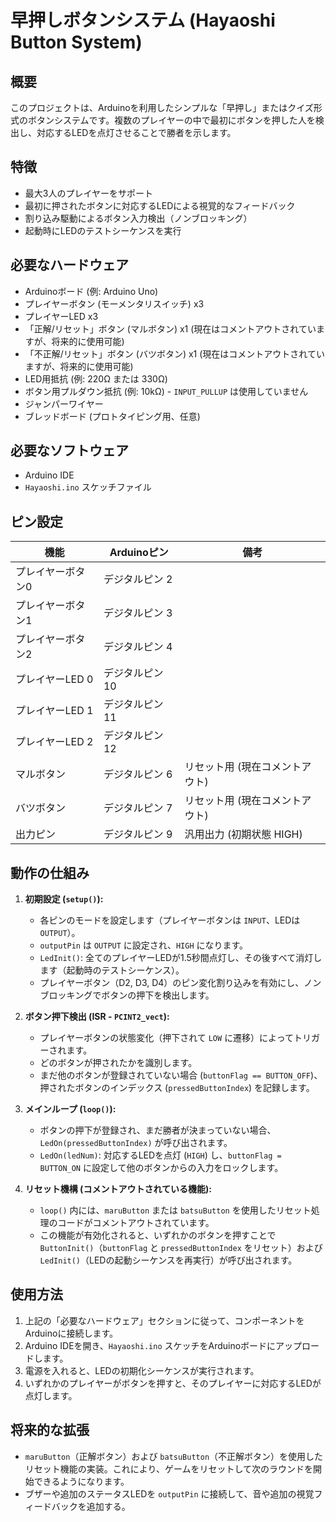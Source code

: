 # 早押しボタンシステム (Hayaoshi Button System)

## 概要

このプロジェクトは、Arduinoを利用したシンプルな「早押し」またはクイズ形式のボタンシステムです。複数のプレイヤーの中で最初にボタンを押した人を検出し、対応するLEDを点灯させることで勝者を示します。

## 特徴

*   最大3人のプレイヤーをサポート
*   最初に押されたボタンに対応するLEDによる視覚的なフィードバック
*   割り込み駆動によるボタン入力検出（ノンブロッキング）
*   起動時にLEDのテストシーケンスを実行

## 必要なハードウェア

*   Arduinoボード (例: Arduino Uno)
*   プレイヤーボタン (モーメンタリスイッチ) x3
*   プレイヤーLED x3
*   「正解/リセット」ボタン (マルボタン) x1 (現在はコメントアウトされていますが、将来的に使用可能)
*   「不正解/リセット」ボタン (バツボタン) x1 (現在はコメントアウトされていますが、将来的に使用可能)
*   LED用抵抗 (例: 220Ω または 330Ω)
*   ボタン用プルダウン抵抗 (例: 10kΩ) - `INPUT_PULLUP` は使用していません
*   ジャンパーワイヤー
*   ブレッドボード (プロトタイピング用、任意)

## 必要なソフトウェア

*   Arduino IDE
*   `Hayaoshi.ino` スケッチファイル

## ピン設定

| 機能             | Arduinoピン | 備考                     |
| ---------------- | ----------- | ------------------------ |
| プレイヤーボタン0 | デジタルピン 2 |                          |
| プレイヤーボタン1 | デジタルピン 3 |                          |
| プレイヤーボタン2 | デジタルピン 4 |                          |
| プレイヤーLED 0   | デジタルピン 10 |                          |
| プレイヤーLED 1   | デジタルピン 11 |                          |
| プレイヤーLED 2   | デジタルピン 12 |                          |
| マルボタン       | デジタルピン 6 | リセット用 (現在コメントアウト) |
| バツボタン       | デジタルピン 7 | リセット用 (現在コメントアウト) |
| 出力ピン         | デジタルピン 9 | 汎用出力 (初期状態 HIGH)   |

## 動作の仕組み

1.  **初期設定 (`setup()`):**
    *   各ピンのモードを設定します（プレイヤーボタンは `INPUT`、LEDは `OUTPUT`）。
    *   `outputPin` は `OUTPUT` に設定され、`HIGH` になります。
    *   `LedInit()`: 全てのプレイヤーLEDが1.5秒間点灯し、その後すべて消灯します（起動時のテストシーケンス）。
    *   プレイヤーボタン（D2, D3, D4）のピン変化割り込みを有効にし、ノンブロッキングでボタンの押下を検出します。

2.  **ボタン押下検出 (ISR - `PCINT2_vect`):**
    *   プレイヤーボタンの状態変化（押下されて `LOW` に遷移）によってトリガーされます。
    *   どのボタンが押されたかを識別します。
    *   まだ他のボタンが登録されていない場合 (`buttonFlag == BUTTON_OFF`)、押されたボタンのインデックス (`pressedButtonIndex`) を記録します。

3.  **メインループ (`loop()`):**
    *   ボタンの押下が登録され、まだ勝者が決まっていない場合、`LedOn(pressedButtonIndex)` が呼び出されます。
    *   `LedOn(ledNum)`: 対応するLEDを点灯 (`HIGH`) し、`buttonFlag = BUTTON_ON` に設定して他のボタンからの入力をロックします。

4.  **リセット機構 (コメントアウトされている機能):**
    *   `loop()` 内には、`maruButton` または `batsuButton` を使用したリセット処理のコードがコメントアウトされています。
    *   この機能が有効化されると、いずれかのボタンを押すことで `ButtonInit()`（`buttonFlag` と `pressedButtonIndex` をリセット）および `LedInit()`（LEDの起動シーケンスを再実行）が呼び出されます。

## 使用方法

1.  上記の「必要なハードウェア」セクションに従って、コンポーネントをArduinoに接続します。
2.  Arduino IDEを開き、`Hayaoshi.ino` スケッチをArduinoボードにアップロードします。
3.  電源を入れると、LEDの初期化シーケンスが実行されます。
4.  いずれかのプレイヤーがボタンを押すと、そのプレイヤーに対応するLEDが点灯します。

## 将来的な拡張

*   `maruButton`（正解ボタン）および `batsuButton`（不正解ボタン）を使用したリセット機能の実装。これにより、ゲームをリセットして次のラウンドを開始できるようになります。
*   ブザーや追加のステータスLEDを `outputPin` に接続して、音や追加の視覚フィードバックを追加する。
